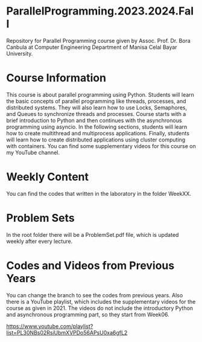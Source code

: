 # ParallelProgramming.2023.2024.Fall
Repository for Parallel Programming course given by Assoc. Prof. Dr. Bora Canbula 
at Computer Engineering Department of Manisa Celal Bayar University.

# Course Information
This course is about parallel programming using Python. Students will learn the basic concepts 
of parallel programming like threads, processes, and distributed systems. They will also learn 
how to use Locks, Semaphores, and Queues to synchronize threads and processes. Course starts 
with a brief introduction to Python and then continues with the asynchronous programming using 
asyncio. In the following sections, students will learn how to create multithread and multiprocess 
applications. Finally, students will learn how to create distributed applications using cluster 
computing with containers. You can find some supplementary videos for this course on my YouTube channel.

# Weekly Content
You can find the codes that written in the laboratory in the folder WeekXX.

# Problem Sets
In the root folder there will be a ProblemSet.pdf file, which is updated weekly after every lecture.

# Codes and Videos from Previous Years
You can change the branch to see the codes from previous years. Also there is a YouTube playlist, 
which includes the supplementary videos for the course as given in 2021. The videos do not include 
the introductory Python and asynchronous programming part, so they start from Week06.

https://www.youtube.com/playlist?list=PL30NBs02RsiUbmXVPDo56APsU0xa6gfL2
